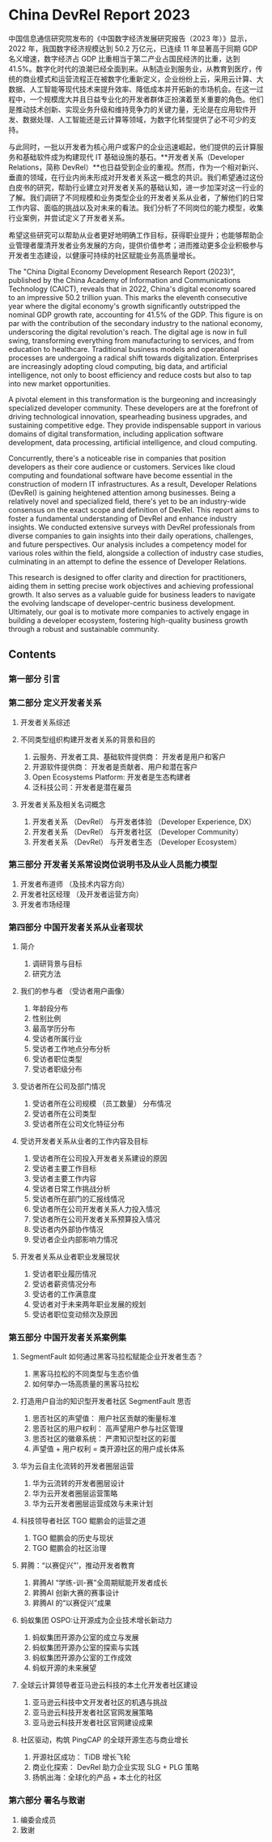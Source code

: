 # China DevRel Report 2023

中国信息通信研究院发布的《中国数字经济发展研究报告（2023 年）》显示，2022 年，我国数字经济规模达到 50.2 万亿元，已连续 11 年显著高于同期 GDP 名义增速，数字经济占 GDP 比重相当于第二产业占国民经济的比重，达到 41.5%。数字化时代的浪潮已经全面到来。从制造业到服务业，从教育到医疗，传统的商业模式和运营流程正在被数字化重新定义，企业纷纷上云，采用云计算、大数据、人工智能等现代技术来提升效率、降低成本并开拓新的市场机会。在这一过程中，一个规模庞大并且日益专业化的开发者群体正扮演着至关重要的角色。他们是推动技术创新、实现业务升级和维持竞争力的关键力量，无论是在应用软件开发、数据处理、人工智能还是云计算等领域，为数字化转型提供了必不可少的支持。

与此同时，一批以开发者为核心用户或客户的企业迅速崛起，他们提供的云计算服务和基础软件成为构建现代 IT 基础设施的基石。**开发者关系（Developer Relations，简称 DevRel）**也日益受到企业的重视。然而，作为一个相对新兴、垂直的领域，在行业内尚未形成对开发者关系这一概念的共识。我们希望通过这份白皮书的研究，帮助行业建立对开发者关系的基础认知，进一步加深对这一行业的了解。我们调研了不同规模和业务类型企业的开发者关系从业者，了解他们的日常工作内容、面临的挑战以及对未来的看法。我们分析了不同岗位的能力模型，收集行业案例，并尝试定义了开发者关系。

希望这些研究可以帮助从业者更好地明确工作目标，获得职业提升；也能够帮助企业管理者厘清开发者业务发展的方向，提供价值参考；进而推动更多企业积极参与开发者生态建设，以健康可持续的社区赋能业务高质量增长。

The "China Digital Economy Development Research Report (2023)", published by the China Academy of Information and Communications Technology (CAICT), reveals that in 2022, China's digital economy soared to an impressive 50.2 trillion yuan. This marks the eleventh consecutive year where the digital economy's growth significantly outstripped the nominal GDP growth rate, accounting for 41.5% of the GDP. This figure is on par with the contribution of the secondary industry to the national economy, underscoring the digital revolution's reach. The digital age is now in full swing, transforming everything from manufacturing to services, and from education to healthcare. Traditional business models and operational processes are undergoing a radical shift towards digitalization. Enterprises are increasingly adopting cloud computing, big data, and artificial intelligence, not only to boost efficiency and reduce costs but also to tap into new market opportunities.

A pivotal element in this transformation is the burgeoning and increasingly specialized developer community. These developers are at the forefront of driving technological innovation, spearheading business upgrades, and sustaining competitive edge. They provide indispensable support in various domains of digital transformation, including application software development, data processing, artificial intelligence, and cloud computing.

Concurrently, there's a noticeable rise in companies that position developers as their core audience or customers. Services like cloud computing and foundational software have become essential in the construction of modern IT infrastructures. As a result, Developer Relations (DevRel) is gaining heightened attention among businesses. Being a relatively novel and specialized field, there's yet to be an industry-wide consensus on the exact scope and definition of DevRel. This report aims to foster a fundamental understanding of DevRel and enhance industry insights. We conducted extensive surveys with DevRel professionals from diverse companies to gain insights into their daily operations, challenges, and future perspectives. Our analysis includes a competency model for various roles within the field, alongside a collection of industry case studies, culminating in an attempt to define the essence of Developer Relations.

This research is designed to offer clarity and direction for practitioners, aiding them in setting precise work objectives and achieving professional growth. It also serves as a valuable guide for business leaders to navigate the evolving landscape of developer-centric business development. Ultimately, our goal is to motivate more companies to actively engage in building a developer ecosystem, fostering high-quality business growth through a robust and sustainable community.

## Contents
### 第一部分 引言

### 第二部分 定义开发者关系
1. 开发者关系综述

2. 不同类型组织构建开发者关系的背景和目的
	1. 云服务、开发者工具、基础软件提供商： 开发者是用户和客户
	2. 开源软件提供商： 开发者是贡献者、用户和潜在客户
	3. Open Ecosystems Platform: 开发者是生态构建者
	4. 泛科技公司：开发者是潜在雇员

3. 开发者关系及相关名词概念
	1. 开发者关系 （DevRel） 与开发者体验 （Developer Experience, DX）
	2. 开发者关系 （DevRel） 与开发者社区 （Developer Community）
	3. 开发者关系 （DevRel） 与开发者生态 （Developer Ecosystem）

### 第三部分 开发者关系常设岗位说明书及从业人员能力模型
1. 开发者布道师 （及技术内容方向）
2. 开发者社区经理 （及开发者运营方向）
3. 开发者市场经理

### 第四部分 中国开发者关系从业者现状
1. 简介
	1. 调研背景与目标
	2. 研究方法


3. 我们的参与者 （受访者用户画像）
	1. 年龄段分布
	2. 性别比例
	3. 最高学历分布
	4. 受访者所属行业
	5. 受访者工作地点分布分析
	6. 受访者职位类型
	7. 受访者职级分布


9. 受访者所在公司及部门情况
	1. 受访者所在公司规模 （员工数量） 分布情况
	2. 受访者所在公司类型
	3. 受访者所在公司文化特征分布



4. 受访开发者关系从业者的工作内容及目标
	1. 受访者所在公司投入开发者关系建设的原因
	2. 受访者主要工作目标
	3. 受访者主要工作内容
	4. 受访者日常工作挑战分析
	5. 受访者所在部门的汇报线情况
	6. 受访者所在公司开发者关系人力投入情况
	7. 受访者所在公司开发者关系预算投入情况
	8. 受访者内外部协作情况
	9. 受访者企业内部影响力情况


5. 开发者关系从业者职业发展现状
	1. 受访者职业履历情况
	2. 受访者薪资情况分布
	3. 受访者的工作满意度
	4. 受访者对于未来两年职业发展的规划
	5. 受访者职位变动频次及原因

### 第五部分 中国开发者关系案例集
1. SegmentFault 如何通过黑客马拉松赋能企业开发者生态？
	1. 黑客马拉松的不同类型与生态价值
	2. 如何举办一场高质量的黑客马拉松

2. 打造用户自治的知识型开发者社区 SegmentFault 思否
	1. 思否社区的声望值： 用户社区贡献的衡量标准
	2. 思否社区的用户权利： 高声望用户参与社区管理
	3. 思否社区的徽章系统： 严肃知识型社区的彩蛋
	4. 声望值 + 用户权利 = 类开源社区的用户成长体系

3. 华为云自主化流转的开发者圈层运营
	1. 华为云流转的开发者圈层设计
	2. 华为云开发者圈层运营策略
	3. 华为云开发者圈层运营成效与未来计划

4. 科技领导者社区 TGO 鲲鹏会的运营之道
	1. TGO 鲲鹏会的历史与现状
	2. TGO 鲲鹏会的社区治理

5. 昇腾：“以赛促兴”’，推动开发者教育
	1. 昇腾AI “学练-训-赛”全周期赋能开发者成长
	2. 昇腾AI 创新大赛的赛事设计
	3. 昇腾AI 的“以赛促兴”成果

6. 蚂蚁集团 OSPO:让开源成为企业技术增长新动力
	1. 蚂蚁集团开源办公室的成立与发展
	2. 蚂蚁集团开源办公室的探索与实践
	3. 蚂蚁集团开源办公室的工作成效
	4. 蚂蚁开源的未来展望

7. 全球云计算领导者亚马逊云科技的本土化开发者社区建设
	1. 亚马逊云科技中文开发者社区的机遇与挑战
	2. 亚马逊云科技开发者社区官网发展策略
	3. 亚马逊云科技开发者社区官网建设成果

8. 社区驱动，构筑 PingCAP 的全球开源生态与商业增长
	1. 开源社区成功： TiDB 增长飞轮
	2. 商业化探索： DevRel 助力企业实现 SLG + PLG 策略
	3. 扬帆出海：全球化的产品 + 本土化的社区

### 第六部分 署名与致谢
1. 编委会成员
2. 致谢
